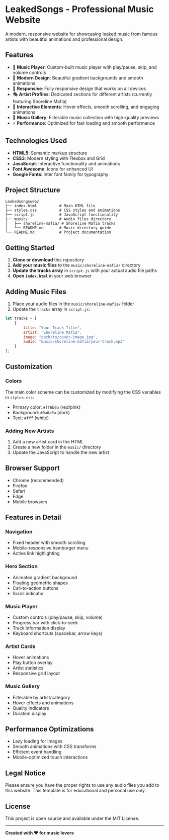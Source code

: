 # LeakedSongs - Professional Music Website

A modern, responsive website for showcasing leaked music from famous artists with beautiful animations and professional design.

## Features

- 🎵 **Music Player**: Custom-built music player with play/pause, skip, and volume controls
- 🎨 **Modern Design**: Beautiful gradient backgrounds and smooth animations
- 📱 **Responsive**: Fully responsive design that works on all devices
- 🎭 **Artist Profiles**: Dedicated sections for different artists (currently featuring Shoreline Mafia)
- 🎪 **Interactive Elements**: Hover effects, smooth scrolling, and engaging animations
- 🎯 **Music Gallery**: Filterable music collection with high-quality previews
- ⚡ **Performance**: Optimized for fast loading and smooth performance

## Technologies Used

- **HTML5**: Semantic markup structure
- **CSS3**: Modern styling with Flexbox and Grid
- **JavaScript**: Interactive functionality and animations
- **Font Awesome**: Icons for enhanced UI
- **Google Fonts**: Inter font family for typography

## Project Structure

```
Leakedsongsweb/
├── index.html          # Main HTML file
├── styles.css          # CSS styles and animations
├── script.js           # JavaScript functionality
├── music/              # Audio files directory
│   ├── shoreline-mafia/ # Shoreline Mafia tracks
│   └── README.md       # Music directory guide
└── README.md           # Project documentation
```

## Getting Started

1. **Clone or download** this repository
2. **Add your music files** to the `music/shoreline-mafia/` directory
3. **Update the tracks array** in `script.js` with your actual audio file paths
4. **Open `index.html`** in your web browser

## Adding Music Files

1. Place your audio files in the `music/shoreline-mafia/` folder
2. Update the `tracks` array in `script.js`:

```javascript
let tracks = [
    {
        title: "Your Track Title",
        artist: "Shoreline Mafia",
        image: "path/to/cover-image.jpg",
        audio: "music/shoreline-mafia/your-track.mp3"
    }
];
```

## Customization

### Colors
The main color scheme can be customized by modifying the CSS variables in `styles.css`:
- Primary color: `#ff6b6b` (red/pink)
- Background: `#0a0a0a` (dark)
- Text: `#fff` (white)

### Adding New Artists
1. Add a new artist card in the HTML
2. Create a new folder in the `music/` directory
3. Update the JavaScript to handle the new artist

## Browser Support

- Chrome (recommended)
- Firefox
- Safari
- Edge
- Mobile browsers

## Features in Detail

### Navigation
- Fixed header with smooth scrolling
- Mobile-responsive hamburger menu
- Active link highlighting

### Hero Section
- Animated gradient background
- Floating geometric shapes
- Call-to-action buttons
- Scroll indicator

### Music Player
- Custom controls (play/pause, skip, volume)
- Progress bar with click-to-seek
- Track information display
- Keyboard shortcuts (spacebar, arrow keys)

### Artist Cards
- Hover animations
- Play button overlay
- Artist statistics
- Responsive grid layout

### Music Gallery
- Filterable by artist/category
- Hover effects and animations
- Quality indicators
- Duration display

## Performance Optimizations

- Lazy loading for images
- Smooth animations with CSS transforms
- Efficient event handling
- Mobile-optimized touch interactions

## Legal Notice

Please ensure you have the proper rights to use any audio files you add to this website. This template is for educational and personal use only.

## License

This project is open source and available under the MIT License.

---

**Created with ❤️ for music lovers**
